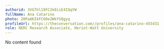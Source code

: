 ```yaml
---
authorid: 3VG7hl19FC2k0iiE4IQqYW
fullName: Ana Catarino
photo: 20PaAKIkFC60e2WkYSQgyq
profileUrl: https://theconversation.com//profiles/ana-catarino-455431
role: NERC Research Associate, Heriot-Watt University
---
```

No content found